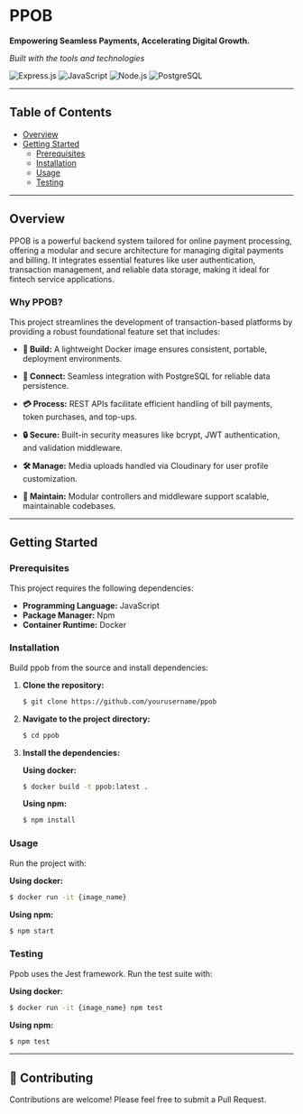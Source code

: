 # PPOB

**Empowering Seamless Payments, Accelerating Digital Growth.**

*Built with the tools and technologies*

![Express.js](https://img.shields.io/badge/Express.js-000000?logo=express&logoColor=white)
![JavaScript](https://img.shields.io/badge/JavaScript-F7DF1E?logo=javascript&logoColor=black)
![Node.js](https://img.shields.io/badge/Node.js-339933?logo=node.js&logoColor=white)
![PostgreSQL](https://img.shields.io/badge/PostgreSQL-4169E1?logo=postgresql&logoColor=white)

---

## Table of Contents

- [Overview](#overview)
- [Getting Started](#getting-started)
  - [Prerequisites](#prerequisites)
  - [Installation](#installation)
  - [Usage](#usage)
  - [Testing](#testing)

---

## Overview

PPOB is a powerful backend system tailored for online payment processing, offering a modular and secure architecture for managing digital payments and billing. It integrates essential features like user authentication, transaction management, and reliable data storage, making it ideal for fintech service applications.

### Why PPOB?

This project streamlines the development of transaction-based platforms by providing a robust foundational feature set that includes:

- **🔧 Build:** A lightweight Docker image ensures consistent, portable, deployment environments.

- **🔗 Connect:** Seamless integration with PostgreSQL for reliable data persistence.

- **💳 Process:** REST APIs facilitate efficient handling of bill payments, token purchases, and top-ups.

- **🔒 Secure:** Built-in security measures like bcrypt, JWT authentication, and validation middleware.

- **🛠️ Manage:** Media uploads handled via Cloudinary for user profile customization.

- **🔄 Maintain:** Modular controllers and middleware support scalable, maintainable codebases.

---

## Getting Started

### Prerequisites

This project requires the following dependencies:

- **Programming Language:** JavaScript
- **Package Manager:** Npm
- **Container Runtime:** Docker

### Installation

Build ppob from the source and install dependencies:

1. **Clone the repository:**
   ```bash
   $ git clone https://github.com/yourusername/ppob
   ```

2. **Navigate to the project directory:**
   ```bash
   $ cd ppob
   ```

3. **Install the dependencies:**

   **Using docker:**
   ```bash
   $ docker build -t ppob:latest .
   ```

   **Using npm:**
   ```bash
   $ npm install
   ```

### Usage

Run the project with:

**Using docker:**
```bash
$ docker run -it {image_name}
```

**Using npm:**
```bash
$ npm start
```

### Testing

Ppob uses the Jest framework. Run the test suite with:

**Using docker:**
```bash
$ docker run -it {image_name} npm test
```

**Using npm:**
```bash
$ npm test
```

---

## 🤝 Contributing

Contributions are welcome! Please feel free to submit a Pull Request.
